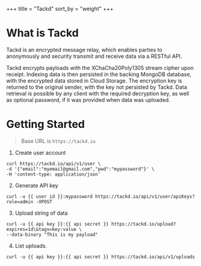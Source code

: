 +++
title = "Tackd"
sort_by = "weight"
+++

# What is Tackd

Tackd is an encrypted message relay, which enables parties to anonymously and security transmit and receive data via a RESTful API.

Tackd encrypts payloads with the XChaCha20Poly1305 stream cipher upon receipt. Indexing data is then persisted in the backing MongoDB database, with the encrypted data stored in Cloud Storage. The encryption key is returned to the original sender, with the key not persisted by Tackd. Data retrieval is possible by any client with the required decryption key, as well as optional password, if it was provided when data was uploaded.

# Getting Started

> Base URL is `https://tackd.io`

1. Create user account  
```shell
curl https://tackd.io/api/v1/user \
-d '{"email":"myemail@gmail.com","pwd":"mypassword"}' \
-H 'content-type: application/json'
```

2. Generate API key  
```shell
curl -u {{ user id }}:mypassword https://tackd.io/api/v1/user/apiKeys?role=admin -XPOST
```

3. Upload string of data  
```shell
curl -u {{ api key }}:{{ api secret }} https://tackd.io/upload?expires=1d\&tags=key:value \
--data-binary "This is my payload"
```

4. List uploads. 
```shell
curl -u {{ api key }}:{{ api secret }} https://tackd.io/api/v1/uploads
```

